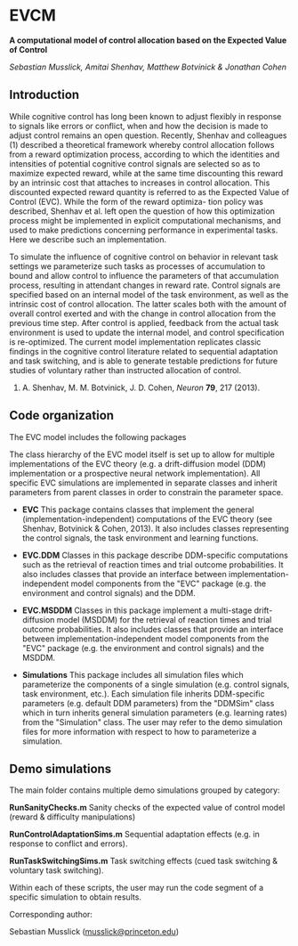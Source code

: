 # EVCM
**A computational model of control allocation based on the Expected Value of Control**

*Sebastian Musslick, Amitai Shenhav, Matthew Botvinick & Jonathan Cohen*

## Introduction

While cognitive control has long been known to adjust flexibly in response to signals like errors or conflict, when and how the decision is made to adjust control remains an open question. Recently, Shenhav and colleagues (1) described a theoretical framework whereby control allocation follows from a reward optimization process, according to which the identities and intensities of potential cognitive control signals are selected so as to maximize expected reward, while at the same time discounting this reward by an intrinsic cost that attaches to increases in control allocation. This discounted expected reward quantity is referred to as the Expected Value of Control (EVC). While the form of the reward optimiza- tion policy was described, Shenhav et al. left open the question of how this optimization process might be implemented in explicit computational mechanisms, and used to make predictions concerning performance in experimental tasks. Here we describe such an implementation.

To simulate the influence of cognitive control on behavior in relevant task settings we parameterize such tasks as processes of accumulation to bound and allow control to influence the parameters of that accumulation process, resulting in attendant changes in reward rate. Control signals are specified based on an internal model of the task environment, as well as the intrinsic cost of control allocation. The latter scales both with the amount of overall control exerted and with the change in control allocation from the previous time step. After control is applied, feedback from the actual task environment is used to update the internal model, and control specification is re-optimized. The current model implementation replicates classic findings in the cognitive control literature related to sequential adaptation and task switching, and is able to generate testable predictions for future studies of voluntary rather than instructed allocation of control.

1. A. Shenhav, M. M. Botvinick, J. D. Cohen, *Neuron* **79**, 217 (2013).


## Code organization

The EVC model includes the following packages

The class hierarchy of the EVC model itself is set up to allow for multiple implementations of the EVC theory (e.g. a drift-diffusion model (DDM) implementation or a prospective neural network implementation). All specific EVC simulations are implemented in separate classes and inherit parameters from parent classes in order to constrain the parameter space.

+ **EVC** 
This package contains classes that implement the general (implementation-independent) computations of the EVC theory (see Shenhav, Botvinick & Cohen, 2013). It also includes classes representing the control signals, the task environment and learning functions.

+ **EVC.DDM**
Classes in this package describe DDM-specific computations such as the retrieval of reaction times and trial outcome probabilities. It also includes classes that provide an interface between implementation-independent model components from the "EVC" package (e.g. the environment and control signals) and the DDM. 

+ **EVC.MSDDM**
Classes in this package implement a multi-stage drift-diffusion model (MSDDM) for the retrieval of reaction times and trial outcome probabilities. It also includes classes that provide an interface between implementation-independent model components from the "EVC" package (e.g. the environment and control signals) and the MSDDM.

+ **Simulations**
This package includes all simulation files which parameterize the components of a single simulation (e.g. control signals, task environment, etc.). Each simulation file inherits DDM-specific parameters (e.g. default DDM parameters) from the "DDMSim" class which in turn inherits general simulation parameters (e.g. learning rates) from the "Simulation" class. The user may refer to the demo simulation files for more information with respect to how to parameterize a simulation.

## Demo simulations

The main folder contains multiple demo simulations grouped by category:

**RunSanityChecks.m**
Sanity checks of the expected value of control model (reward & difficulty manipulations)

**RunControlAdaptationSims.m**
Sequential adaptation effects (e.g. in response to conflict and errors).

**RunTaskSwitchingSims.m**
Task switching effects (cued task switching & voluntary task switching). 

Within each of these scripts, the user may run the code segment of a specific simulation to obtain results.


Corresponding author:

Sebastian Musslick (musslick@princeton.edu)
